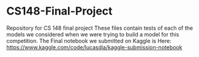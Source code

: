# CS148-Final-Project
Repository for CS 148 final project
These files contain tests of each of the models we considered when we were trying to build a model for this competition. 
The Final notebook we submitted on Kaggle is Here: https://www.kaggle.com/code/lucasdia/kaggle-submission-notebook
